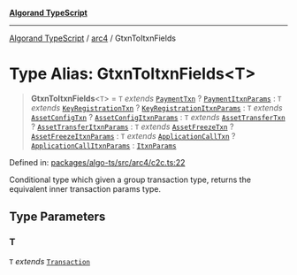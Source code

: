 [**Algorand TypeScript**](../../README.md)

***

[Algorand TypeScript](../../modules.md) / [arc4](../README.md) / GtxnToItxnFields

# Type Alias: GtxnToItxnFields\<T\>

> **GtxnToItxnFields**\<`T`\> = `T` *extends* [`PaymentTxn`](../../gtxn/interfaces/PaymentTxn.md) ? [`PaymentItxnParams`](../../itxn/classes/PaymentItxnParams.md) : `T` *extends* [`KeyRegistrationTxn`](../../gtxn/interfaces/KeyRegistrationTxn.md) ? [`KeyRegistrationItxnParams`](../../itxn/classes/KeyRegistrationItxnParams.md) : `T` *extends* [`AssetConfigTxn`](../../gtxn/interfaces/AssetConfigTxn.md) ? [`AssetConfigItxnParams`](../../itxn/classes/AssetConfigItxnParams.md) : `T` *extends* [`AssetTransferTxn`](../../gtxn/interfaces/AssetTransferTxn.md) ? [`AssetTransferItxnParams`](../../itxn/classes/AssetTransferItxnParams.md) : `T` *extends* [`AssetFreezeTxn`](../../gtxn/interfaces/AssetFreezeTxn.md) ? [`AssetFreezeItxnParams`](../../itxn/classes/AssetFreezeItxnParams.md) : `T` *extends* [`ApplicationCallTxn`](../../gtxn/interfaces/ApplicationCallTxn.md) ? [`ApplicationCallItxnParams`](../../itxn/classes/ApplicationCallItxnParams.md) : [`ItxnParams`](../../itxn/type-aliases/ItxnParams.md)

Defined in: [packages/algo-ts/src/arc4/c2c.ts:22](https://github.com/algorandfoundation/puya-ts/blob/main/packages/algo-ts/src/arc4/c2c.ts#L22)

Conditional type which given a group transaction type, returns the equivalent inner transaction
params type.

## Type Parameters

### T

`T` *extends* [`Transaction`](../../gtxn/type-aliases/Transaction.md)
